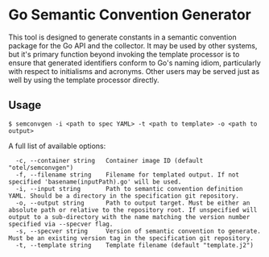 # Go Semantic Convention Generator

This tool is designed to generate constants in a semantic convention package for the Go API and the collector.
It may be used by other systems, but it's primary function beyond invoking the template processor is to ensure that
generated identifiers conform to Go's naming idiom, particularly with respect to initialisms and acronyms.
Other users may be served just as well by using the template processor directly.

## Usage

```shell
$ semconvgen -i <path to spec YAML> -t <path to template> -o <path to output>
```

A full list of available options:

```shell
  -c, --container string   Container image ID (default "otel/semconvgen")
  -f, --filename string    Filename for templated output. If not specified 'basename(inputPath).go' will be used.
  -i, --input string       Path to semantic convention definition YAML. Should be a directory in the specification git repository.
  -o, --output string      Path to output target. Must be either an absolute path or relative to the repository root. If unspecified will output to a sub-directory with the name matching the version number specified via --specver flag.
  -s, --specver string     Version of semantic convention to generate. Must be an existing version tag in the specification git repository.
  -t, --template string    Template filename (default "template.j2")
```